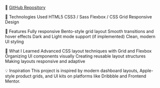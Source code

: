 🔗 [GitHub Repository](https://github.com/Mohammad-Irfan-Noorzada/Frontend-Mentor-Challange/tree/main)

🧰 Technologies Used
HTML5
CSS3 / Sass
Flexbox / CSS Grid
Responsive Design

🚀 Features
Fully responsive Bento-style grid layout
Smooth transitions and hover effects
Dark and Light mode support (if implemented)
Clean, modern UI styling

📖 What I Learned
Advanced CSS layout techniques with Grid and Flexbox
Organizing UI components visually
Creating reusable layout structures
Making layouts responsive and adaptive

💡 Inspiration
This project is inspired by modern dashboard layouts, Apple-style product grids, and UI kits on platforms like Dribbble and Frontend Mentor.
